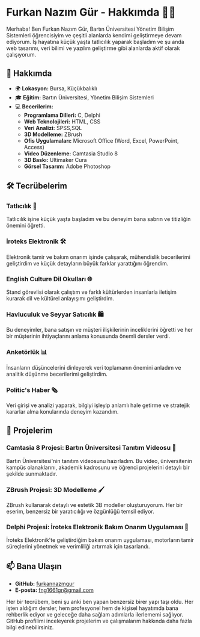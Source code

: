 # Furkan Nazım Gür - Hakkımda 👨‍💻

Merhaba! Ben Furkan Nazım Gür, Bartın Üniversitesi Yönetim Bilişim Sistemleri öğrencisiyim ve çeşitli alanlarda kendimi geliştirmeye devam ediyorum. İş hayatına küçük yaşta tatlıcılık yaparak başladım ve şu anda web tasarımı, veri bilimi ve yazılım geliştirme gibi alanlarda aktif olarak çalışıyorum. 

## 🚀 Hakkımda

- 🌍 **Lokasyon:** Bursa, Küçükbalıklı
- 🎓 **Eğitim:** Bartın Üniversitesi, Yönetim Bilişim Sistemleri
- 💻 **Becerilerim:**
  - **Programlama Dilleri:** C, Delphi
  - **Web Teknolojileri:** HTML, CSS
  - **Veri Analizi:** SPSS,SQL
  - **3D Modelleme:** ZBrush
  - **Ofis Uygulamaları:** Microsoft Office (Word, Excel, PowerPoint, Access)
  - **Video Düzenleme:** Camtasia Studio 8
  - **3D Baskı:** Ultimaker Cura
  - **Görsel Tasarım:** Adobe Photoshop

## 🛠️ Tecrübelerim

### Tatlıcılık 🥧
Tatlıcılık işine küçük yaşta başladım ve bu deneyim bana sabrın ve titizliğin önemini öğretti.

### İroteks Elektronik 🛠️
Elektronik tamir ve bakım onarım işinde çalışarak, mühendislik becerilerimi geliştirdim ve küçük detayların büyük farklar yarattığını öğrendim.

### English Culture Dil Okulları 🌐
Stand görevlisi olarak çalıştım ve farklı kültürlerden insanlarla iletişim kurarak dil ve kültürel anlayışımı geliştirdim.

### Havluculuk ve Seyyar Satıcılık 🛍️
Bu deneyimler, bana satışın ve müşteri ilişkilerinin inceliklerini öğretti ve her bir müşterinin ihtiyaçlarını anlama konusunda önemli dersler verdi.

### Anketörlük 📊
İnsanların düşüncelerini dinleyerek veri toplamanın önemini anladım ve analitik düşünme becerilerimi geliştirdim.

### Politic's Haber 🗞️
Veri girişi ve analizi yaparak, bilgiyi işleyip anlamlı hale getirme ve stratejik kararlar alma konularında deneyim kazandım.

## 🎨 Projelerim

### Camtasia 8 Projesi: Bartın Üniversitesi Tanıtım Videosu 🎥
Bartın Üniversitesi'nin tanıtım videosunu hazırladım. Bu video, üniversitenin kampüs olanaklarını, akademik kadrosunu ve öğrenci projelerini detaylı bir şekilde sunmaktadır.

### ZBrush Projesi: 3D Modelleme 🖌️
ZBrush kullanarak detaylı ve estetik 3B modeller oluşturuyorum. Her bir eserim, benzersiz bir yaratıcılığı ve özgünlüğü temsil ediyor.

### Delphi Projesi: İroteks Elektronik Bakım Onarım Uygulaması 🔧
İroteks Elektronik'te geliştirdiğim bakım onarım uygulaması, motorların tamir süreçlerini yönetmek ve verimliliği artırmak için tasarlandı.

## 📫 Bana Ulaşın
- **GitHub:** [furkannazmgur](https://github.com/furkannazmgur)
- **E-posta:** fng1661gr@gmail.com

Her bir tecrübem, beni şu anki ben yapan benzersiz birer yapı taşı oldu. Her işten aldığım dersler, hem profesyonel hem de kişisel hayatımda bana rehberlik ediyor ve geleceğe daha sağlam adımlarla ilerlememi sağlıyor. GitHub profilimi inceleyerek projelerim ve çalışmalarım hakkında daha fazla bilgi edinebilirsiniz.

